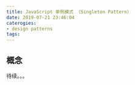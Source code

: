 ```yaml
---
title: JavaScript 单例模式 （Singleton Pattern）
date: 2019-07-21 23:46:04
caterogies:
- design patterns
tags:
---
```


## 概念
待续。。。